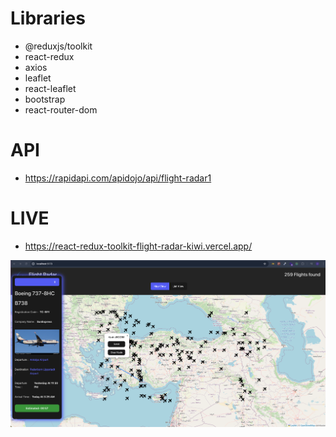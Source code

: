 # Libraries

- @reduxjs/toolkit
- react-redux
- axios
- leaflet
- react-leaflet
- bootstrap
- react-router-dom

# API

- https://rapidapi.com/apidojo/api/flight-radar1

# LIVE

- https://react-redux-toolkit-flight-radar-kiwi.vercel.app/

![](ScreenShoot.png)
